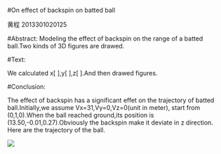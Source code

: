 #On effect of backspin on batted ball

黄程 2013301020125

#Abstract: Modeling the effect of backspin on the range of a batted ball.Two kinds of 3D figures are drawed.

#Text:

We calculated x[ ],y[ ],z[ ].And then drawed figures.

#Conclusion:

The effect of backspin has a significant effet on the trajectory of batted ball.Initially,we assume Vx=31,Vy=0,Vz=0(unit in meter),
start from (0,1,0).When the ball reached ground,its position is (13.50,-0.01,0.27).Obviously the backspin make it deviate in z direction.
Here are the trajectory of the ball.

![](https://raw.githubusercontent.com/chenghuang2016/computationalphysics_N2013301020125/master/%E7%AC%AC%E4%B8%83%E6%AC%A1%E4%BD%9C%E4%B8%9A/battedball.png)
